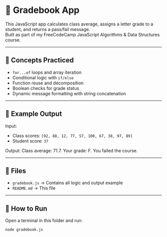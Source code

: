 # 📘 Gradebook App

This JavaScript app calculates class average, assigns a letter grade to a student, and returns a pass/fail message.  
Built as part of my FreeCodeCamp JavaScript Algorithms & Data Structures course.

---

## 🧠 Concepts Practiced

- `for...of` loops and array iteration  
- Conditional logic with `if/else`  
- Function reuse and decomposition  
- Boolean checks for grade status  
- Dynamic message formatting with string concatenation

---

## 🧪 Example Output

Input:
- Class scores: `[92, 88, 12, 77, 57, 100, 67, 38, 97, 89]`
- Student score: `37`

Output:
Class average: 71.7. Your grade: F. You failed the course.


---

## 📂 Files

- `gradebook.js` → Contains all logic and output example  
- `README.md` → This file

---

## 🚀 How to Run

Open a terminal in this folder and run:

```bash
node gradebook.js
```


